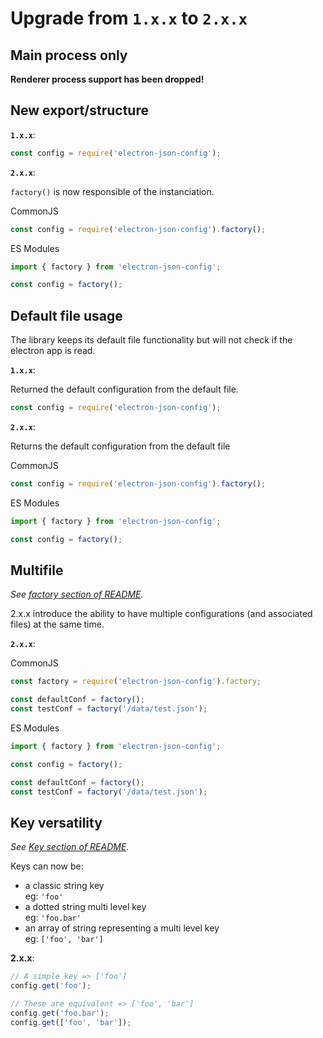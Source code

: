 # Upgrade from `1.x.x` to `2.x.x`

## Main process only

**Renderer process support has been dropped!**


## New export/structure

**`1.x.x`**:

```js
const config = require('electron-json-config');
```

**`2.x.x`**:

`factory()` is now responsible of the instanciation.

CommonJS
```js
const config = require('electron-json-config').factory();
```

ES Modules
```ts
import { factory } from 'electron-json-config';

const config = factory();
```


## Default file usage

The library keeps its default file functionality but will not check if the electron app is read.

**`1.x.x`**:

Returned the default configuration from the default file.

```js
const config = require('electron-json-config');
```

**`2.x.x`**:

Returns the default configuration from the default file

CommonJS
```js
const config = require('electron-json-config').factory();
```

ES Modules
```ts
import { factory } from 'electron-json-config';

const config = factory();
```

## Multifile

*See [factory section of README](./README.md#factoryfile-string-key-string-conf).*

2.x.x introduce the ability to have multiple configurations (and associated files) at the same time.

**`2.x.x`**:

CommonJS
```js
const factory = require('electron-json-config').factory;

const defaultConf = factory();
const testConf = factory('/data/test.json');
```

ES Modules
```ts
import { factory } from 'electron-json-config';

const config = factory();

const defaultConf = factory();
const testConf = factory('/data/test.json');
```

## Key versatility

*See [Key section of README](./README.md#key).*

Keys can now be:
- a classic string key  
  eg: `'foo'`
- a dotted string multi level key  
  eg: `'foo.bar'`
- an array of string representing a multi level key  
  eg: `['foo', 'bar']`

**2.x.x**:
```js
// A simple key => ['foo']
config.get('foo');

// These are equivalent => ['foo', 'bar']
config.get('foo.bar');
config.get(['foo', 'bar']);
```
